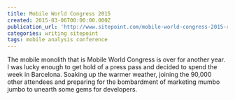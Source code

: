 ```yaml
---
title: Mobile World Congress 2015
created: 2015-03-06T00:00:00.000Z
publication_url: 'http://www.sitepoint.com/mobile-world-congress-2015-roundup/'
categories: writing sitepoint
tags: mobile analysis conference
---
```


The mobile monolith that is Mobile World Congress is over for another year. I was lucky enough to get hold of a press pass and decided to spend the week in Barcelona. Soaking up the warmer weather, joining the 90,000 other attendees and preparing for the bombardment of marketing mumbo jumbo to unearth some gems for developers.
